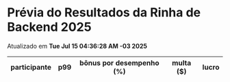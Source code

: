 # Prévia do Resultados da Rinha de Backend 2025
Atualizado em **Tue Jul 15 04:36:28 AM -03 2025**


| participante | p99 | bônus por desempenho (%) | multa ($) | lucro |
| -- | -- | -- | -- | -- |
